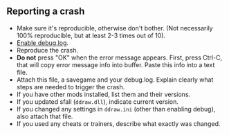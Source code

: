 ## Reporting a crash

- Make sure it's reproducible, otherwise don't bother. (Not necessarily 100% reproducible, but at least 2-3 times out of 10).
- [Enable debug.log](docs/DEBUG.md).
- Reproduce the crash.
- **Do not** press "OK" when the error message appears. First, press Ctrl-C, that will copy error message info into buffer. Paste this info into a text file.
- Attach this file, a savegame and your debug.log. Explain clearly what steps are needed to trigger the crash.
- If you have other mods installed, list them and their versions.
- If you updated sfall (`ddraw.dll`), indicate current version.
- If you changed any settings in `ddraw.ini` (other than enabling debug), also attach that file.
- If you used any cheats or trainers, describe what exactly was changed.
